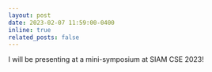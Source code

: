 ```yaml
---
layout: post
date: 2023-02-07 11:59:00-0400
inline: true
related_posts: false
---
```


I will be presenting at a mini-symposium at SIAM CSE 2023!
